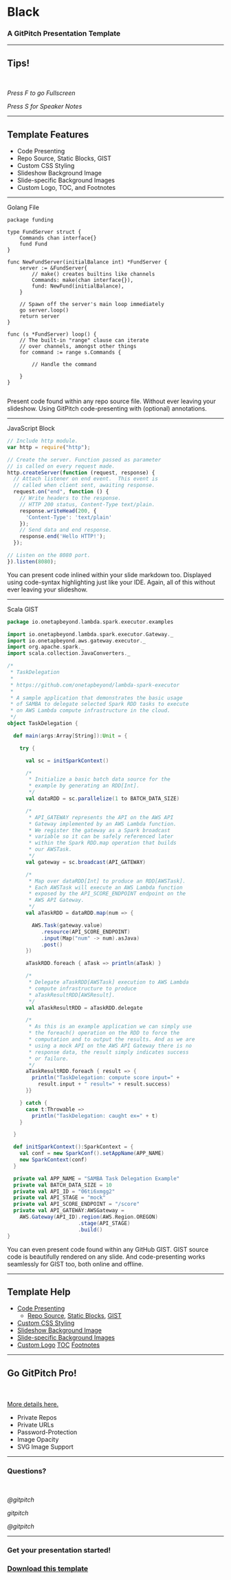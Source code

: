 # Black

### A GitPitch Presentation Template

---

## Tips!

<br>

<i class="fa fa-arrows gp-tip" aria-hidden="true"> Press F to go Fullscreen</i>

<i class="fa fa-microphone gp-tip" aria-hidden="true"> Press S for Speaker Notes</i>

---

## Template Features

- Code Presenting  <!-- .element: class="fragment" -->
- Repo Source, Static Blocks, GIST  <!-- .element: class="fragment" -->
- Custom CSS Styling  <!-- .element: class="fragment" -->
- Slideshow Background Image  <!-- .element: class="fragment" -->
- Slide-specific Background Images  <!-- .element: class="fragment" -->
- Custom Logo, TOC, and Footnotes  <!-- .element: class="fragment" -->

---

<span class='menu-title slide-title'>Golang File</span>
```golang
package funding

type FundServer struct {
    Commands chan interface{}
    fund Fund
}

func NewFundServer(initialBalance int) *FundServer {
    server := &FundServer{
        // make() creates builtins like channels
        Commands: make(chan interface{}),
        fund: NewFund(initialBalance),
    }

    // Spawn off the server's main loop immediately
    go server.loop()
    return server
}

func (s *FundServer) loop() {
    // The built-in "range" clause can iterate
    // over channels, amongst other things
    for command := range s.Commands {
    
        // Handle the command
        
    }
}


```


<span class="code-presenting-annotation fragment current-only" data-code-focus="1,3-6">Present code found within any repo source file.</span>
<span class="code-presenting-annotation fragment current-only" data-code-focus="8-18">Without ever leaving your slideshow.</span>
<span class="code-presenting-annotation fragment current-only" data-code-focus="19-28">Using GitPitch code-presenting with (optional) annotations.</span>

---

<span class="menu-title" style="display: none">JavaScript Block</span>

<p><span class="slide-title">JavaScript Block</span></p>

```javascript
// Include http module.
var http = require("http");

// Create the server. Function passed as parameter
// is called on every request made.
http.createServer(function (request, response) {
  // Attach listener on end event.  This event is
  // called when client sent, awaiting response.
  request.on("end", function () {
    // Write headers to the response.
    // HTTP 200 status, Content-Type text/plain.
    response.writeHead(200, {
      'Content-Type': 'text/plain'
    });
    // Send data and end response.
    response.end('Hello HTTP!');
  });

// Listen on the 8080 port.
}).listen(8080);
```

<span class="code-presenting-annotation fragment current-only" data-code-focus="1,2">You can present code inlined within your slide markdown too.</span>
<span class="code-presenting-annotation fragment current-only" data-code-focus="9-17">Displayed using code-syntax highlighting just like your IDE.</span>
<span class="code-presenting-annotation fragment current-only" data-code-focus="19-20">Again, all of this without ever leaving your slideshow.</span>

---

<span class='menu-title slide-title'>Scala GIST</span>
```scala
package io.onetapbeyond.lambda.spark.executor.examples

import io.onetapbeyond.lambda.spark.executor.Gateway._
import io.onetapbeyond.aws.gateway.executor._
import org.apache.spark._
import scala.collection.JavaConverters._

/*
 * TaskDelegation
 *
 * https://github.com/onetapbeyond/lambda-spark-executor
 *
 * A sample application that demonstrates the basic usage
 * of SAMBA to delegate selected Spark RDD tasks to execute
 * on AWS Lambda compute infrastructure in the cloud.
 */
object TaskDelegation {

  def main(args:Array[String]):Unit = {

    try {

      val sc = initSparkContext()

      /*
       * Initialize a basic batch data source for the
       * example by generating an RDD[Int].
       */
      val dataRDD = sc.parallelize(1 to BATCH_DATA_SIZE)

      /*
       * API_GATEWAY represents the API on the AWS API
       * Gateway implemented by an AWS Lambda function.
       * We register the gateway as a Spark broadcast
       * variable so it can be safely referenced later
       * within the Spark RDD.map operation that builds
       * our AWSTask.
       */
      val gateway = sc.broadcast(API_GATEWAY)

      /*
       * Map over dataRDD[Int] to produce an RDD[AWSTask].
       * Each AWSTask will execute an AWS Lambda function
       * exposed by the API_SCORE_ENDPOINT endpoint on the
       * AWS API Gateway.
       */
      val aTaskRDD = dataRDD.map(num => {

        AWS.Task(gateway.value)
           .resource(API_SCORE_ENDPOINT)
           .input(Map("num" -> num).asJava)
           .post()
      })

      aTaskRDD.foreach { aTask => println(aTask) }

      /*
       * Delegate aTaskRDD[AWSTask] execution to AWS Lambda
       * compute infrastructure to produce
       * aTaskResultRDD[AWSResult].
       */
      val aTaskResultRDD = aTaskRDD.delegate

      /*
       * As this is an example application we can simply use
       * the foreach() operation on the RDD to force the
       * computation and to output the results. And as we are
       * using a mock API on the AWS API Gateway there is no
       * response data, the result simply indicates success
       * or failure.
       */
      aTaskResultRDD.foreach { result => {
        println("TaskDelegation: compute score input=" +
          result.input + " result=" + result.success)
      }}

    } catch {
      case t:Throwable =>
        println("TaskDelegation: caught ex=" + t)
    }

  }

  def initSparkContext():SparkContext = {
    val conf = new SparkConf().setAppName(APP_NAME)
    new SparkContext(conf)
  }

  private val APP_NAME = "SAMBA Task Delegation Example"
  private val BATCH_DATA_SIZE = 10
  private val API_ID = "06ti6xmgg2"
  private val API_STAGE = "mock"
  private val API_SCORE_ENDPOINT = "/score"
  private val API_GATEWAY:AWSGateway =
    AWS.Gateway(API_ID).region(AWS.Region.OREGON)
                       .stage(API_STAGE)
                       .build()
}
```


<span class="code-presenting-annotation fragment current-only" data-code-focus="23">You can even present code found within any GitHub GIST.</span>
<span class="code-presenting-annotation fragment current-only" data-code-focus="41-53">GIST source code is beautifully rendered on any slide.</span>
<span class="code-presenting-annotation fragment current-only" data-code-focus="57-62">And code-presenting works seamlessly for GIST too, both online and offline.</span>

---

## Template Help

- [Code Presenting](https://github.com/gitpitch/gitpitch/wiki/Code-Presenting)
  + [Repo Source](https://github.com/gitpitch/gitpitch/wiki/Code-Delimiter-Slides), [Static Blocks](https://github.com/gitpitch/gitpitch/wiki/Code-Slides), [GIST](https://github.com/gitpitch/gitpitch/wiki/GIST-Slides) 
- [Custom CSS Styling](https://github.com/gitpitch/gitpitch/wiki/Slideshow-Custom-CSS)
- [Slideshow Background Image](https://github.com/gitpitch/gitpitch/wiki/Background-Setting)
- [Slide-specific Background Images](https://github.com/gitpitch/gitpitch/wiki/Image-Slides#background)
- [Custom Logo](https://github.com/gitpitch/gitpitch/wiki/Logo-Setting) [TOC](https://github.com/gitpitch/gitpitch/wiki/Table-of-Contents) [Footnotes](https://github.com/gitpitch/gitpitch/wiki/Footnote-Setting)

---

## Go GitPitch Pro!

<br>
<div class="left">
    <i class="fa fa-user-secret fa-5x" aria-hidden="true"> </i><br>
    <a href="https://gitpitch.com/pro-features" class="pro-link">
    More details here.</a>
</div>
<div class="right">
    <ul>
        <li>Private Repos</li>
        <li>Private URLs</li>
        <li>Password-Protection</li>
        <li>Image Opacity</li>
        <li>SVG Image Support</li>
    </ul>
</div>

---

### Questions?

<br>

<i class="fa fa-twitter gp-contact" aria-hidden="true"> @gitpitch</i>

<i class="fa fa-github gp-contact" aria-hidden="true"> gitpitch</i>

<i class="fa fa-medium gp-contact" aria-hidden="true"> @gitpitch</i>

---
<!-- .slide: data-background-image="./assets/md/assets/gitpitch-audience.jpg" data-background-size="100% 100%" data-background-color=" " data-background-position="center" data-state="bg-img-opacity-100" data-background-repeat=" " data-background-transition="none" -->


<span class="menu-title" style="display: none">Download this Template!</span>

### Get your presentation started!
### [Download this template <i class="fa fa-external-link gp-download" aria-hidden="true"> </i>](https://gitpitch.com/template/download/black)